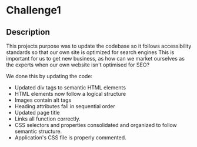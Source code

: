 # Challenge1

## Description

This projects purpose was to update the codebase so it follows accessibility standards so that our own site is optimized for search engines
This is important for us to get new business, as how can we market ourselves as the experts when our own website isn't optimised for SEO?

We done this by updating the code:

- Updated div tags to semantic HTML elements
- HTML elements now follow a logical structure
- Images contain alt tags
- Heading attributes fall in sequential order
- Updated page title
- Links all function correctly.
- CSS selectors and properties consolidated and organized to follow semantic structure.
- Application's CSS file is properly commented.
